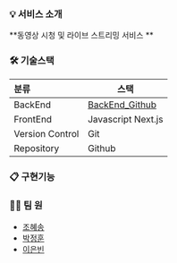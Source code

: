 
### 💡 서비스 소개

 **동영상 시청 및 라이브 스트리밍 서비스 **

### 🛠 기술스택
 |   분류  |  스택 |
  |:--------|--------|
  |BackEnd | [BackEnd_Github](https://github.com/wowweServer/wowweServer) |
  |FrontEnd | Javascript Next.js   |
  |Version Control| Git  |
  |Repository| Github |

 
 ### 📋 구현기능 


### 👫🏻 팀 원

- [조혜송](https://github.com/SpaciousKitchen) 
- [박정훈](https://github.com/Jetty2020) 
- [이은빈](https://github.com/eunbin-lee)



